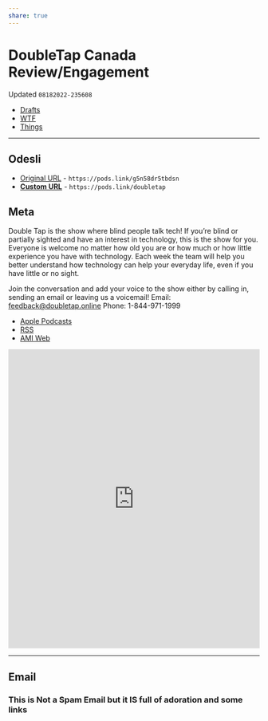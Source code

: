 ```yaml
---
share: true
---
```

# DoubleTap Canada Review/Engagement
Updated `08182022-235608`

- [Drafts](drafts://open?uuid=2D9006C3-141C-4217-9473-445E3338CFE4)
- [WTF](https://davidblue.wtf/drafts/2D9006C3-141C-4217-9473-445E3338CFE4.html)
- [Things](things:///show?id=Btof5spXDtsoLE6tLkBNR7)

---

## Odesli

- [Original URL](https://pods.link/g5n58dr5tbdsn) - `https://pods.link/g5n58dr5tbdsn`
- [**Custom URL**](https://pods.link/doubletap) - `https://pods.link/doubletap`

## Meta

Double Tap is the show where blind people talk tech! If you’re blind or partially sighted and have an interest in technology, this is the show for you. Everyone is welcome no matter how old you are or how much or how little experience you have with technology. Each week the team will help you better understand how technology can help your everyday life, even if you have little or no sight.

Join the conversation and add your voice to the show either by calling in, sending an email or leaving us a voicemail!
Email: feedback@doubletap.online
Phone: 1-844-971-1999

- [Apple Podcasts](https://podcasts.apple.com/us/podcast/double-tap/id1309267346)
- [RSS](https://feeds.simplecast.com/MhX_XZQZ)
- [AMI Web](https://www.ami.ca/category/2471/recent_episodes)

<iframe src="https://www.listennotes.com/podcasts/double-tap-accessible-media-inc-PD2Azrs_q-t/embed/" height="600px" width="100%" style="width: 1px; min-width: 100%;" frameborder="0" scrolling="no" loading="lazy"></iframe>

---

## Email

### This is Not a Spam Email but it IS full of adoration and some links